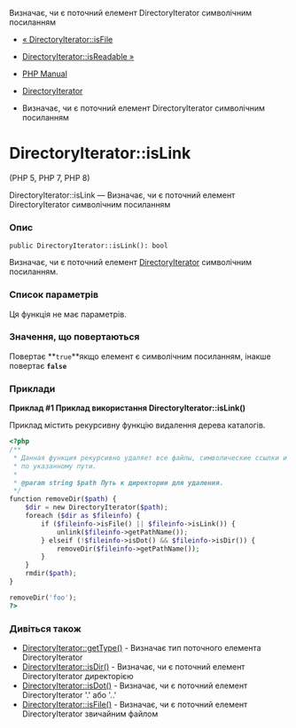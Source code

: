 Визначає, чи є поточний елемент DirectoryIterator символічним посиланням

-   [« DirectoryIterator::isFile](directoryiterator.isfile.html)
    
-   [DirectoryIterator::isReadable »](directoryiterator.isreadable.html)
    
-   [PHP Manual](index.html)
    
-   [DirectoryIterator](class.directoryiterator.html)
    
-   Визначає, чи є поточний елемент DirectoryIterator символічним посиланням
    

# DirectoryIterator::isLink

(PHP 5, PHP 7, PHP 8)

DirectoryIterator::isLink — Визначає, чи є поточний елемент DirectoryIterator символічним посиланням

### Опис

```methodsynopsis
public DirectoryIterator::isLink(): bool
```

Визначає, чи є поточний елемент [DirectoryIterator](class.directoryiterator.html) символічним посиланням.

### Список параметрів

Ця функція не має параметрів.

### Значення, що повертаються

Повертає **`true`**якщо елемент є символічним посиланням, інакше повертає **`false`**

### Приклади

**Приклад #1 Приклад використання **DirectoryIterator::isLink()****

Приклад містить рекурсивну функцію видалення дерева каталогів.

```php
<?php
/**
 * Данная функция рекурсивно удаляет все файлы, символические ссылки и директории
 * по указанному пути.
 *
 * @param string $path Путь к директории для удаления.
 */
function removeDir($path) {
    $dir = new DirectoryIterator($path);
    foreach ($dir as $fileinfo) {
        if ($fileinfo->isFile() || $fileinfo->isLink()) {
            unlink($fileinfo->getPathName());
        } elseif (!$fileinfo->isDot() && $fileinfo->isDir()) {
            removeDir($fileinfo->getPathName());
        }
    }
    rmdir($path);
}

removeDir('foo');
?>
```

### Дивіться також

-   [DirectoryIterator::getType()](directoryiterator.gettype.html) - Визначає тип поточного елемента DirectoryIterator
-   [DirectoryIterator::isDir()](directoryiterator.isdir.html) - Визначає, чи є поточний елемент DirectoryIterator директорією
-   [DirectoryIterator::isDot()](directoryiterator.isdot.html) - Визначає, чи є поточний елемент DirectoryIterator '.' або '..'
-   [DirectoryIterator::isFile()](directoryiterator.isfile.html) - Визначає, чи є поточний елемент DirectoryIterator звичайним файлом